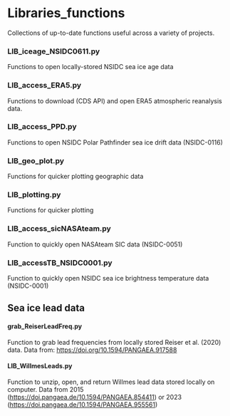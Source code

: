 # Libraries_functions

Collections of up-to-date functions useful across a variety of projects.


### LIB_iceage_NSIDC0611.py
Functions to open locally-stored NSIDC sea ice age data

### LIB_access_ERA5.py
Functions to download (CDS API) and open ERA5 atmospheric reanalysis data. 

### LIB_access_PPD.py
Functions to open NSIDC Polar Pathfinder sea ice drift data (NSIDC-0116)

### LIB_geo_plot.py
Functions for quicker plotting geographic data

### LIB_plotting.py
Functions for quicker plotting

### LIB_access_sicNASAteam.py
Function to quickly open NASAteam SIC data (NSIDC-0051)

### LIB_accessTB_NSIDC0001.py
Function to quickly open NSIDC sea ice brightness temperature data (NSIDC-0001)

## Sea ice lead data
#### grab_ReiserLeadFreq.py
Function to grab lead frequencies from locally stored Reiser et al. (2020) data.
Data from: https://doi.org/10.1594/PANGAEA.917588

#### LIB_WillmesLeads.py
Function to unzip, open, and return Willmes lead data stored locally on computer. 
Data from 2015 (https://doi.pangaea.de/10.1594/PANGAEA.854411) or 2023 (https://doi.pangaea.de/10.1594/PANGAEA.955561)